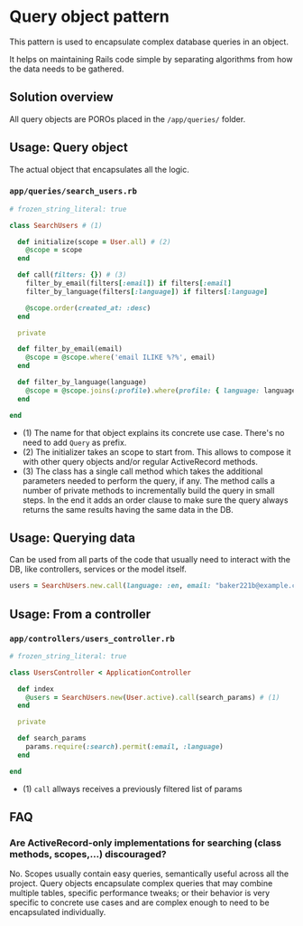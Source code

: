 # Query object pattern

This pattern is used to encapsulate complex database queries in an object.

It helps on maintaining Rails code simple by separating algorithms from how the data needs to be gathered.

## Solution overview

All query objects are POROs placed in the `/app/queries/` folder.

## Usage: Query object

The actual object that encapsulates all the logic.

### `app/queries/search_users.rb`

```ruby
# frozen_string_literal: true

class SearchUsers # (1)

  def initialize(scope = User.all) # (2)
    @scope = scope
  end

  def call(filters: {}) # (3)
    filter_by_email(filters[:email]) if filters[:email]
    filter_by_language(filters[:language]) if filters[:language]

    @scope.order(created_at: :desc)
  end

  private

  def filter_by_email(email)
    @scope = @scope.where('email ILIKE %?%', email)
  end

  def filter_by_language(language)
    @scope = @scope.joins(:profile).where(profile: { language: language })
  end

end
```

- (1) The name for that object explains its concrete use case. There's no need to add `Query` as prefix.
- (2) The initializer takes an scope to start from. This allows to compose it with other query objects and/or regular ActiveRecord methods.
- (3) The class has a single call method which takes the additional parameters needed to perform the query, if any. The method calls a number of private methods to incrementally build the query in small steps. In the end it adds an order clause to make sure the query always returns the same results having the same data in the DB.

## Usage: Querying data

Can be used from all parts of the code that usually need to interact with the DB, like controllers, services or the model itself.

```ruby
users = SearchUsers.new.call(language: :en, email: "baker221b@example.com")
```

## Usage: From a controller

### `app/controllers/users_controller.rb`

```ruby
# frozen_string_literal: true

class UsersController < ApplicationController

  def index
    @users = SearchUsers.new(User.active).call(search_params) # (1)
  end

  private

  def search_params
    params.require(:search).permit(:email, :language)
  end

end
```

- (1) `call` allways receives a previously filtered list of params

## FAQ

### Are ActiveRecord-only implementations for searching (class methods, scopes,...) discouraged?

No. Scopes usually contain easy queries, semantically useful across all the project. Query objects encapsulate complex queries that may combine multiple tables, specific performance tweaks; or their behavior is very specific to concrete use cases and are complex enough to need to be encapsulated individually.
